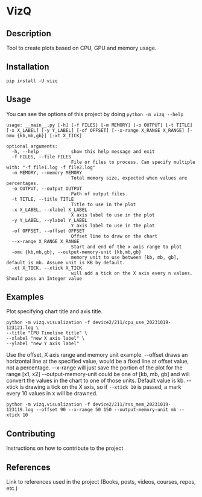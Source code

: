 # VizQ

## Description
Tool to create plots based on CPU, GPU and memory usage.

## Installation
```
pip install -U vizq
```

## Usage
You can see the options of this project by doing `python -m vizq --help`

```
usage: __main__.py [-h] [-f FILES] [-m MEMORY] [-o OUTPUT] [-t TITLE] [-x X_LABEL] [-y Y_LABEL] [-of OFFSET] [--x-range X_RANGE X_RANGE] [-omu {kb,mb,gb}] [-xt X_TICK]

optional arguments:
  -h, --help            show this help message and exit
  -f FILES, --file FILES
                        File or files to process. Can specify multiple with: "-f file1.log -f file2.log"
  -m MEMORY, --memory MEMORY
                        Total memory size, expected when values are percentages.
  -o OUTPUT, --output OUTPUT
                        Path of output files.
  -t TITLE, --title TITLE
                        Title to use in the plot
  -x X_LABEL, --xlabel X_LABEL
                        X axis label to use in the plot
  -y Y_LABEL, --ylabel Y_LABEL
                        Y axis label to use in the plot
  -of OFFSET, --offset OFFSET
                        Offset line to draw on the chart
  --x-range X_RANGE X_RANGE
                        Start and end of the x axis range to plot
  -omu {kb,mb,gb}, --output-memory-unit {kb,mb,gb}
                        memory unit to use between [kb, mb, gb], default is mb. Assume unit is KB by default.
  -xt X_TICK, --xtick X_TICK
                        will add a tick on the X axis every n values. Should pass an Integer value

```

## Examples

Plot specifying chart title and axis title.
```
python -m vizq.visualization -f device2/211/cpu_use_20231019-123121.log \
--title "CPU Timeline title" \
--xlabel "new X axis label" \
--ylabel "new Y axis label"
```

Use the offset, X axis range and memory unit example.
--offset draws an horizontal line at the specified value, would be a fixed line at offset value, not a percentage.
--x-range will just save the portion of the plot for the range [x1, x2]
--output-memory-unit could be one of [kb, mb, gb] and will convert the values in the chart to one of those units. 
Default value is kb.
--xtick is drawing a tick on the X axis, so if `--xtick 10` is passed, a mark every 10 values in x will be drawned.
```
python -m vizq.visualization -f device2/211/rss_mem_20231019-123119.log --offset 90 --x-range 50 150 --output-memory-unit mb --xtick 10
```


## Contributing
Instructions on how to contribute to the project

## References
Link to references used in the project (Books, posts, videos, courses, repos, etc.)
